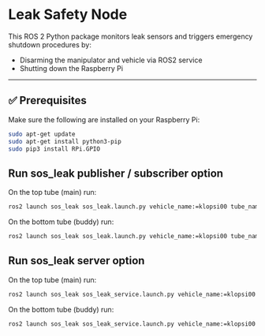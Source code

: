 # Leak Safety Node

This ROS 2 Python package monitors leak sensors and triggers emergency shutdown procedures by:
- Disarming the manipulator and vehicle via ROS2 service
- Shutting down the Raspberry Pi

---

## ✅ Prerequisites

Make sure the following are installed on your Raspberry Pi:

```bash
sudo apt-get update
sudo apt-get install python3-pip
sudo pip3 install RPi.GPIO
```

## Run sos_leak publisher / subscriber option

On the top tube (main) run:

```bash
ros2 launch sos_leak sos_leak.launch.py vehicle_name:=klopsi00 tube_name:=main
``` 

On the bottom tube (buddy) run:

```bash
ros2 launch sos_leak sos_leak.launch.py vehicle_name:=klopsi00 tube_name:=buddy
``` 


## Run sos_leak server option

On the top tube (main) run:

```bash
ros2 launch sos_leak sos_leak_service.launch.py vehicle_name:=klopsi00 tube_name:=main start_leak_server:=true
``` 

On the bottom tube (buddy) run:

```bash
ros2 launch sos_leak sos_leak_service.launch.py vehicle_name:=klopsi00 tube_name:=buddy start_leak_server:=false
``` 